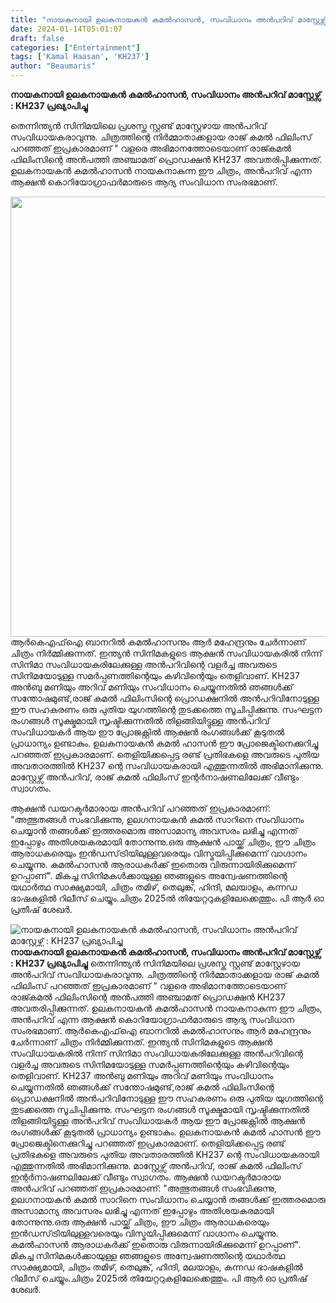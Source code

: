 ```yaml
---
title: "നായകനായി ഉലകനായകൻ കമൽഹാസൻ, സംവിധാനം അൻപറിവ് മാസ്റ്റേഴ്സ് : KH237 പ്രഖ്യാപിച്ചു"
date: 2024-01-14T05:01:07
draft: false
categories: ["Entertainment"]
tags: ['Kamal Haasan', 'KH237']
author: "Beaumaris"
---
```


<strong>നായകനായി ഉലകനായകൻ കമൽഹാസൻ, സംവിധാനം അൻപറിവ് മാസ്റ്റേഴ്സ് : KH237 പ്രഖ്യാപിച്ചു</strong>

തെന്നിന്ത്യന്‍ സിനിമയിലെ പ്രശസ്ത സ്റ്റണ്ട് മാസ്റ്റേഴായ അന്‍പറിവ് സംവിധായകരാവുന്നു. ചിത്രത്തിന്റെ നിർമ്മാതാക്കളായ രാജ് കമൽ ഫിലിംസ് പറഞ്ഞത് ഇപ്രകാരമാണ് " വളരെ അഭിമാനത്തോടെയാണ് രാജ്കമൽ ഫിലിംസിന്റെ അൻപത്തി അഞ്ചാമത് പ്രൊഡക്ഷൻ KH237 അവതരിപ്പിക്കുന്നത്. ഉലകനായകൻ കമൽഹാസൻ നായകനാകുന്ന ഈ ചിത്രം, അൻപറിവ്‌ എന്ന ആക്ഷൻ കൊറിയോഗ്രാഫർമാരുടെ ആദ്യ സംവിധാന സംരഭമാണ്.

<img class="alignnone size-full wp-image-437925" src="https://cdn.boolokam.com/articles/2024/01/ddddddd-2.jpg" alt="" width="1284" height="704" />ആർകെഎഫ്‌ഐ ബാനറിൽ കമൽഹാസനും ആർ മഹേന്ദ്രനും ചേർന്നാണ് ചിത്രം നിർമ്മിക്കുന്നത്. ഇന്ത്യൻ സിനിമകളുടെ ആക്ഷൻ സംവിധായകരിൽ നിന്ന് സിനിമാ സംവിധായകരിലേക്കുള്ള അൻപറിവിന്റെ വളർച്ച അവരുടെ സിനിമയോടുള്ള സമർപ്പണത്തിന്റെയും കഴിവിന്റെയും തെളിവാണ്.
KH237 അൻബു മണിയും അറിവ് മണിയും സംവിധാനം ചെയ്യുന്നതിൽ ഞങ്ങൾക്ക് സന്തോഷമുണ്ട്,രാജ് കമൽ ഫിലിംസിന്റെ പ്രൊഡക്ഷനിൽ അൻപറിവിനോടുള്ള ഈ സഹകരണം ഒരു പുതിയ യുഗത്തിന്റെ തുടക്കത്തെ സൂചിപ്പിക്കുന്നു. സംഘട്ടന രംഗങ്ങൾ സൂക്ഷ്മമായി സൃഷ്ടിക്കുന്നതിൽ തിളങ്ങിയിട്ടുള്ള അൻപറിവ്‌ സംവിധായകർ ആയ ഈ പ്രോജക്റ്റിൽ ആക്ഷൻ രംഗങ്ങൾക്ക് കൂടുതൽ പ്രാധാന്യം ഉണ്ടാകും. ഉലകനായകൻ കമൽ ഹാസൻ ഈ പ്രോജെക്ടിനെക്കുറിച്ചു പറഞ്ഞത് ഇപ്രകാരമാണ്. തെളിയിക്കപ്പെട്ട രണ്ട് പ്രതിഭകളെ അവരുടെ പുതിയ അവതാരത്തിൽ KH237 ന്റെ സംവിധായകരായി എത്തുന്നതിൽ അഭിമാനിക്കുന്നു. മാസ്റ്റേഴ്സ് അൻപറിവ്, രാജ് കമൽ ഫിലിംസ് ഇന്റർനാഷണലിലേക്ക് വീണ്ടും സ്വാഗതം.

ആക്ഷൻ ഡയറക്ടർമാരായ അൻപറിവ് പറഞ്ഞത് ഇപ്രകാരമാണ്: "അത്ഭുതങ്ങൾ സംഭവിക്കുന്നു, ഉലഗനായകൻ കമൽ സാറിനെ സംവിധാനം ചെയ്യാൻ തങ്ങൾക്ക് ഇത്തരമൊരു അസാമാന്യ അവസരം ലഭിച്ചു എന്നത് ഇപ്പോഴും അതിശയകരമായി തോന്നുന്നു.ഒരു ആക്ഷൻ പായ്ക്ക് ചിത്രം, ഈ ചിത്രം ആരാധകരെയും ഇൻഡസ്‌ട്രിയിലുള്ളവരെയും വിസ്മയിപ്പിക്കുമെന്ന് വാഗ്ദാനം ചെയ്യുന്നു. കമൽഹാസൻ ആരാധകർക്ക് ഇതൊരു വിരുന്നായിരിക്കുമെന്ന് ഉറപ്പാണ്". മികച്ച സിനിമകൾക്കായുള്ള ഞങ്ങളുടെ അന്വേഷണത്തിന്റെ യഥാർത്ഥ സാക്ഷ്യമായി, ചിത്രം തമിഴ്, തെലുങ്ക്, ഹിന്ദി, മലയാളം, കന്നഡ ഭാഷകളിൽ റിലീസ് ചെയ്യും.ചിത്രം 2025ൽ തിയേറ്ററുകളിലേക്കെത്തും. പി ആർ ഓ പ്രതീഷ് ശേഖർ.


![നായകനായി ഉലകനായകൻ കമൽഹാസൻ, സംവിധാനം അൻപറിവ് മാസ്റ്റേഴ്സ് : KH237 പ്രഖ്യാപിച്ചു](https://cdn.boolokam.com/articles/2024/01/ddddddd-2.jpg)**നായകനായി ഉലകനായകൻ കമൽഹാസൻ, സംവിധാനം അൻപറിവ് മാസ്റ്റേഴ്സ് : KH237 പ്രഖ്യാപിച്ചു** തെന്നിന്ത്യന്‍ സിനിമയിലെ പ്രശസ്ത സ്റ്റണ്ട് മാസ്റ്റേഴായ അന്‍പറിവ് സംവിധായകരാവുന്നു. ചിത്രത്തിന്റെ നിർമ്മാതാക്കളായ രാജ് കമൽ ഫിലിംസ് പറഞ്ഞത് ഇപ്രകാരമാണ് " വളരെ അഭിമാനത്തോടെയാണ് രാജ്കമൽ ഫിലിംസിന്റെ അൻപത്തി അഞ്ചാമത് പ്രൊഡക്ഷൻ KH237 അവതരിപ്പിക്കുന്നത്. ഉലകനായകൻ കമൽഹാസൻ നായകനാകുന്ന ഈ ചിത്രം, അൻപറിവ്‌ എന്ന ആക്ഷൻ കൊറിയോഗ്രാഫർമാരുടെ ആദ്യ സംവിധാന സംരഭമാണ്. ആർകെഎഫ്‌ഐ ബാനറിൽ കമൽഹാസനും ആർ മഹേന്ദ്രനും ചേർന്നാണ് ചിത്രം നിർമ്മിക്കുന്നത്. ഇന്ത്യൻ സിനിമകളുടെ ആക്ഷൻ സംവിധായകരിൽ നിന്ന് സിനിമാ സംവിധായകരിലേക്കുള്ള അൻപറിവിന്റെ വളർച്ച അവരുടെ സിനിമയോടുള്ള സമർപ്പണത്തിന്റെയും കഴിവിന്റെയും തെളിവാണ്. KH237 അൻബു മണിയും അറിവ് മണിയും സംവിധാനം ചെയ്യുന്നതിൽ ഞങ്ങൾക്ക് സന്തോഷമുണ്ട്,രാജ് കമൽ ഫിലിംസിന്റെ പ്രൊഡക്ഷനിൽ അൻപറിവിനോടുള്ള ഈ സഹകരണം ഒരു പുതിയ യുഗത്തിന്റെ തുടക്കത്തെ സൂചിപ്പിക്കുന്നു. സംഘട്ടന രംഗങ്ങൾ സൂക്ഷ്മമായി സൃഷ്ടിക്കുന്നതിൽ തിളങ്ങിയിട്ടുള്ള അൻപറിവ്‌ സംവിധായകർ ആയ ഈ പ്രോജക്റ്റിൽ ആക്ഷൻ രംഗങ്ങൾക്ക് കൂടുതൽ പ്രാധാന്യം ഉണ്ടാകും. ഉലകനായകൻ കമൽ ഹാസൻ ഈ പ്രോജെക്ടിനെക്കുറിച്ചു പറഞ്ഞത് ഇപ്രകാരമാണ്. തെളിയിക്കപ്പെട്ട രണ്ട് പ്രതിഭകളെ അവരുടെ പുതിയ അവതാരത്തിൽ KH237 ന്റെ സംവിധായകരായി എത്തുന്നതിൽ അഭിമാനിക്കുന്നു. മാസ്റ്റേഴ്സ് അൻപറിവ്, രാജ് കമൽ ഫിലിംസ് ഇന്റർനാഷണലിലേക്ക് വീണ്ടും സ്വാഗതം. ആക്ഷൻ ഡയറക്ടർമാരായ അൻപറിവ് പറഞ്ഞത് ഇപ്രകാരമാണ്: "അത്ഭുതങ്ങൾ സംഭവിക്കുന്നു, ഉലഗനായകൻ കമൽ സാറിനെ സംവിധാനം ചെയ്യാൻ തങ്ങൾക്ക് ഇത്തരമൊരു അസാമാന്യ അവസരം ലഭിച്ചു എന്നത് ഇപ്പോഴും അതിശയകരമായി തോന്നുന്നു.ഒരു ആക്ഷൻ പായ്ക്ക് ചിത്രം, ഈ ചിത്രം ആരാധകരെയും ഇൻഡസ്‌ട്രിയിലുള്ളവരെയും വിസ്മയിപ്പിക്കുമെന്ന് വാഗ്ദാനം ചെയ്യുന്നു. കമൽഹാസൻ ആരാധകർക്ക് ഇതൊരു വിരുന്നായിരിക്കുമെന്ന് ഉറപ്പാണ്". മികച്ച സിനിമകൾക്കായുള്ള ഞങ്ങളുടെ അന്വേഷണത്തിന്റെ യഥാർത്ഥ സാക്ഷ്യമായി, ചിത്രം തമിഴ്, തെലുങ്ക്, ഹിന്ദി, മലയാളം, കന്നഡ ഭാഷകളിൽ റിലീസ് ചെയ്യും.ചിത്രം 2025ൽ തിയേറ്ററുകളിലേക്കെത്തും. പി ആർ ഓ പ്രതീഷ് ശേഖർ.
